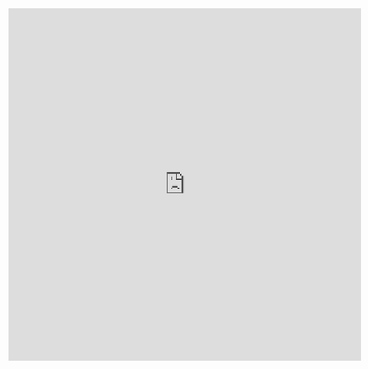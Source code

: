 <iframe width="700px" height="700px" src="https://www.youtube.com/embed/MUQfKFzIOeU?autoplay=1&mute=1" frameborder="0" allow="autoplay"></iframe>
